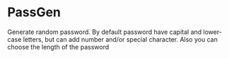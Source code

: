 # PassGen
Generate random password. By default password have capital and lower-case letters, but can add number and/or special character. Also you can choose the length of the password
